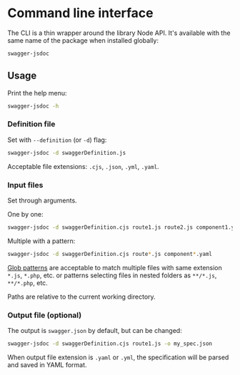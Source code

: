 # Command line interface

The CLI is a thin wrapper around the library Node API. It's available with the same name of the package when installed globally:

```bash
swagger-jsdoc
```

## Usage

Print the help menu:

```bash
swagger-jsdoc -h
```

### Definition file

Set with `--definition` (or `-d`) flag:

```bash
swagger-jsdoc -d swaggerDefinition.js
```

Acceptable file extensions: `.cjs`, `.json`, `.yml`, `.yaml`.

### Input files

Set through arguments.

One by one:

```bash
swagger-jsdoc -d swaggerDefinition.cjs route1.js route2.js component1.yaml component2.yaml
```

Multiple with a pattern:

```bash
swagger-jsdoc -d swaggerDefinition.cjs route*.js component*.yaml
```

[Glob patterns](https://github.com/isaacs/node-glob) are acceptable to match multiple files with same extension `*.js`, `*.php`, etc. or patterns selecting files in nested folders as `**/*.js`, `**/*.php`, etc.

Paths are relative to the current working directory.

### Output file (optional)

The output is `swagger.json` by default, but can be changed:

```bash
swagger-jsdoc -d swaggerDefinition.cjs route1.js -o my_spec.json
```

When output file extension is `.yaml` or `.yml`, the specification will be parsed and saved in YAML format.
